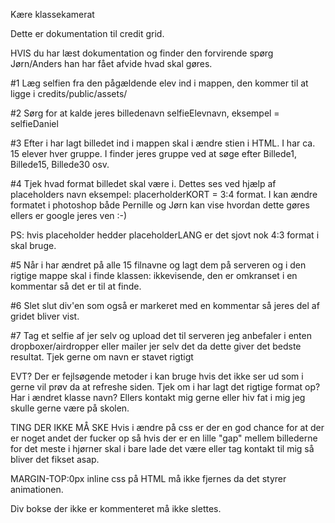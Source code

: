 Kære klassekamerat

Dette er dokumentation til credit grid. 

HVIS du har læst dokumentation og finder den forvirende spørg Jørn/Anders han har fået afvide hvad skal gøres. 


#1
 Læg selfien fra den pågældende elev ind i mappen, den kommer til at ligge i credits/public/assets/


#2
 Sørg for at kalde jeres billedenavn selfieElevnavn, eksempel = selfieDaniel


#3
 Efter i har lagt billedet ind i mappen skal i ændre stien i HTML. I har ca. 15 elever hver gruppe. I finder jeres gruppe ved at søge efter Billede1, Billede15, Billede30 osv. 


#4 
Tjek hvad format billedet skal være i. Dettes ses ved hjælp af placeholders navn eksempel: 
placerholderKORT = 3:4 format. I kan ændre formatet i photoshop både Pernille og Jørn kan vise hvordan dette gøres ellers er google jeres ven :-)

PS:
hvis placeholder hedder placeholderLANG er det sjovt nok 4:3 format i skal bruge. 


#5
Når i har ændret på alle 15 filnavne og lagt dem på serveren og i den rigtige mappe skal i finde klassen: ikkevisende, den er omkranset i en kommentar så det er til at finde. 


#6
Slet slut div'en som også er markeret med en kommentar så jeres del af gridet bliver vist. 


#7
Tag et selfie af jer selv og upload det til serveren jeg anbefaler i enten dropboxer/airdropper eller mailer jer selv det da dette giver det bedste resultat. Tjek gerne om navn er stavet rigtigt 


EVT?
Der er fejlsøgende metoder i kan bruge hvis det ikke ser ud som i gerne vil prøv da at refreshe siden.
Tjek om i har lagt det rigtige format op?
Har i ændret klasse navn? 
Ellers kontakt mig gerne eller hiv fat i mig jeg skulle gerne være på skolen.


TING DER IKKE MÅ SKE
Hvis i ændre på css er der en god chance for at der er noget andet der fucker op så hvis der er en lille "gap" mellem billederne for det meste i hjørner skal i bare lade det være eller tag kontakt til mig så bliver det fikset asap. 


MARGIN-TOP:0px inline css på HTML må ikke fjernes da det styrer animationen. 


Div bokse der ikke er kommenteret må ikke slettes. 



